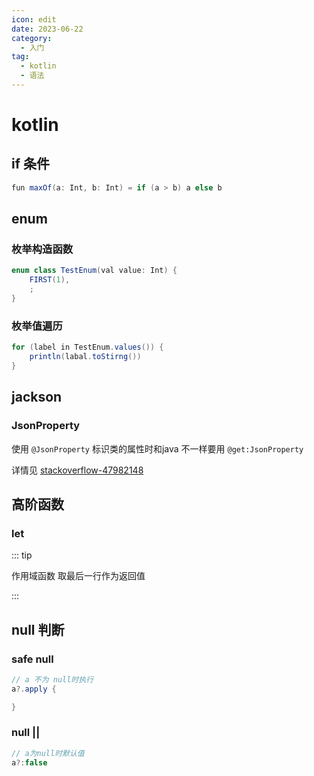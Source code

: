 ```yaml
---
icon: edit
date: 2023-06-22
category:
  - 入门
tag:
  - kotlin
  - 语法
---
```


# kotlin

<!-- more -->

## if 条件

```java
fun maxOf(a: Int, b: Int) = if (a > b) a else b
```

## enum 


### 枚举构造函数

```java
enum class TestEnum(val value: Int) {
    FIRST(1),
    ;
}
```

### 枚举值遍历

```java
for (label in TestEnum.values()) {
    println(labal.toStirng())
}
```

## jackson


### JsonProperty

使用 `@JsonProperty` 标识类的属性时和java 不一样要用 `@get:JsonProperty`

详情见 [stackoverflow-47982148](https://stackoverflow.com/questions/47982148/usage-of-jackson-jsonproperty-annotation-for-kotlin-data-classes)

## 高阶函数

### let

::: tip

作用域函数 取最后一行作为返回值

:::

## null 判断


### safe null



```java
// a 不为 null时执行
a?.apply {

}
```

### null || 


```java
// a为null时默认值
a?:false
```